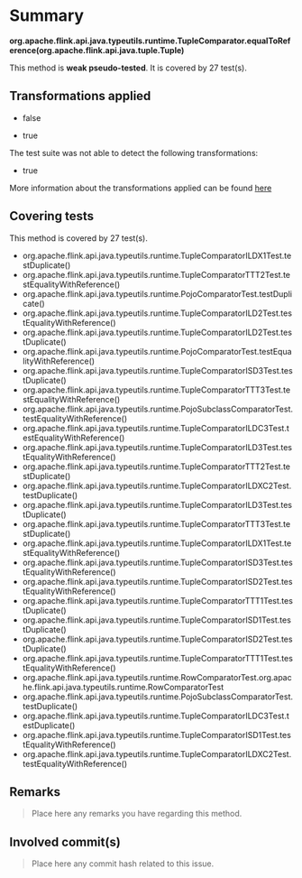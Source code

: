 # Summary
**org.apache.flink.api.java.typeutils.runtime.TupleComparator.equalToReference(org.apache.flink.api.java.tuple.Tuple)**

This method is **weak pseudo-tested**.
It is covered by 27 test(s). 


## Transformations applied

- false

- true


The test suite was not able to detect the following transformations:
 * true 


More information about the transformations applied can be found [here](https://github.com/STAMP-project/pitest-descartes)

## Covering tests
This method is covered by 27 test(s).
* org.apache.flink.api.java.typeutils.runtime.TupleComparatorILDX1Test.testDuplicate()
* org.apache.flink.api.java.typeutils.runtime.TupleComparatorTTT2Test.testEqualityWithReference()
* org.apache.flink.api.java.typeutils.runtime.PojoComparatorTest.testDuplicate()
* org.apache.flink.api.java.typeutils.runtime.TupleComparatorILD2Test.testEqualityWithReference()
* org.apache.flink.api.java.typeutils.runtime.TupleComparatorILD2Test.testDuplicate()
* org.apache.flink.api.java.typeutils.runtime.PojoComparatorTest.testEqualityWithReference()
* org.apache.flink.api.java.typeutils.runtime.TupleComparatorISD3Test.testDuplicate()
* org.apache.flink.api.java.typeutils.runtime.TupleComparatorTTT3Test.testEqualityWithReference()
* org.apache.flink.api.java.typeutils.runtime.PojoSubclassComparatorTest.testEqualityWithReference()
* org.apache.flink.api.java.typeutils.runtime.TupleComparatorILDC3Test.testEqualityWithReference()
* org.apache.flink.api.java.typeutils.runtime.TupleComparatorILD3Test.testEqualityWithReference()
* org.apache.flink.api.java.typeutils.runtime.TupleComparatorTTT2Test.testDuplicate()
* org.apache.flink.api.java.typeutils.runtime.TupleComparatorILDXC2Test.testDuplicate()
* org.apache.flink.api.java.typeutils.runtime.TupleComparatorILD3Test.testDuplicate()
* org.apache.flink.api.java.typeutils.runtime.TupleComparatorTTT3Test.testDuplicate()
* org.apache.flink.api.java.typeutils.runtime.TupleComparatorILDX1Test.testEqualityWithReference()
* org.apache.flink.api.java.typeutils.runtime.TupleComparatorISD3Test.testEqualityWithReference()
* org.apache.flink.api.java.typeutils.runtime.TupleComparatorISD2Test.testEqualityWithReference()
* org.apache.flink.api.java.typeutils.runtime.TupleComparatorTTT1Test.testDuplicate()
* org.apache.flink.api.java.typeutils.runtime.TupleComparatorISD1Test.testDuplicate()
* org.apache.flink.api.java.typeutils.runtime.TupleComparatorISD2Test.testDuplicate()
* org.apache.flink.api.java.typeutils.runtime.TupleComparatorTTT1Test.testEqualityWithReference()
* org.apache.flink.api.java.typeutils.runtime.RowComparatorTest.org.apache.flink.api.java.typeutils.runtime.RowComparatorTest
* org.apache.flink.api.java.typeutils.runtime.PojoSubclassComparatorTest.testDuplicate()
* org.apache.flink.api.java.typeutils.runtime.TupleComparatorILDC3Test.testDuplicate()
* org.apache.flink.api.java.typeutils.runtime.TupleComparatorISD1Test.testEqualityWithReference()
* org.apache.flink.api.java.typeutils.runtime.TupleComparatorILDXC2Test.testEqualityWithReference()


## Remarks
> Place here any remarks you have regarding this method.

## Involved commit(s)

> Place here any commit hash related to this issue.
